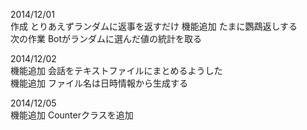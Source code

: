 2014/12/01  
作成 とりあえずランダムに返事を返すだけ
機能追加 たまに鸚鵡返しする  
次の作業 Botがランダムに選んだ値の統計を取る  

2014/12/02  
機能追加 会話をテキストファイルにまとめるようした  
機能追加 ファイル名は日時情報から生成する

2014/12/05  
機能追加 Counterクラスを追加
